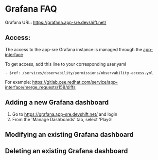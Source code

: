 # Grafana FAQ

Grafana URL: https://grafana.app-sre.devshift.net/

## Access: 

The access to the app-sre Grafana instance is managed through the [app-interface](https://gitlab.cee.redhat.com/service/app-interface)

To get access, add this line to your corresponding user.yaml

`- $ref: /services/observability/permissions/observability-access.yml`

For example: https://gitlab.cee.redhat.com/service/app-interface/merge_requests/158/diffs

## Adding a new Grafana dashboard

1. Go to https://grafana.app-sre.devshift.net/ and login
2. From the 'Manage Dashboards' tab, select 'PlayG

## Modifying an existing Grafana dashboard

## Deleting an existing Grafana dashboard